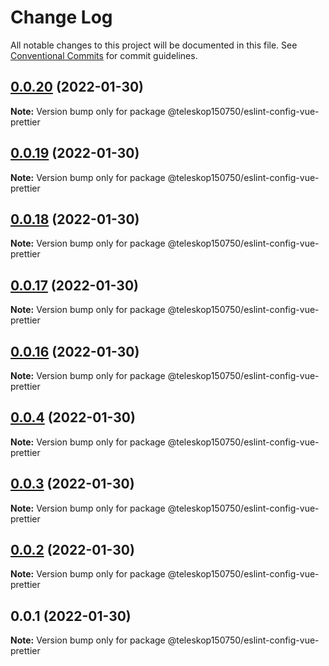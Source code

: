 # Change Log

All notable changes to this project will be documented in this file.
See [Conventional Commits](https://conventionalcommits.org) for commit guidelines.

## [0.0.20](https://github.com/teleskop150750/config/compare/v0.0.19...v0.0.20) (2022-01-30)

**Note:** Version bump only for package @teleskop150750/eslint-config-vue-prettier





## [0.0.19](https://github.com/teleskop150750/config/compare/v0.0.18...v0.0.19) (2022-01-30)

**Note:** Version bump only for package @teleskop150750/eslint-config-vue-prettier





## [0.0.18](https://github.com/teleskop150750/config/compare/v0.0.17...v0.0.18) (2022-01-30)

**Note:** Version bump only for package @teleskop150750/eslint-config-vue-prettier





## [0.0.17](https://github.com/teleskop150750/config/compare/v0.0.16...v0.0.17) (2022-01-30)

**Note:** Version bump only for package @teleskop150750/eslint-config-vue-prettier





## [0.0.16](https://github.com/teleskop150750/config/compare/v0.0.4...v0.0.16) (2022-01-30)

**Note:** Version bump only for package @teleskop150750/eslint-config-vue-prettier





## [0.0.4](https://github.com/teleskop150750/config/compare/v0.0.3...v0.0.4) (2022-01-30)

**Note:** Version bump only for package @teleskop150750/eslint-config-vue-prettier





## [0.0.3](https://github.com/teleskop150750/config/compare/v0.0.2...v0.0.3) (2022-01-30)

**Note:** Version bump only for package @teleskop150750/eslint-config-vue-prettier





## [0.0.2](https://github.com/teleskop150750/config/compare/v0.0.1...v0.0.2) (2022-01-30)

**Note:** Version bump only for package @teleskop150750/eslint-config-vue-prettier





## 0.0.1 (2022-01-30)

**Note:** Version bump only for package @teleskop150750/eslint-config-vue-prettier
